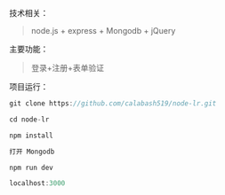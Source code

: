技术相关：

> node.js + express + Mongodb + jQuery

主要功能：

> 登录+注册+表单验证

项目运行：

```javascript
git clone https://github.com/calabash519/node-lr.git

cd node-lr

npm install

打开 Mongodb

npm run dev

localhost:3000
```

